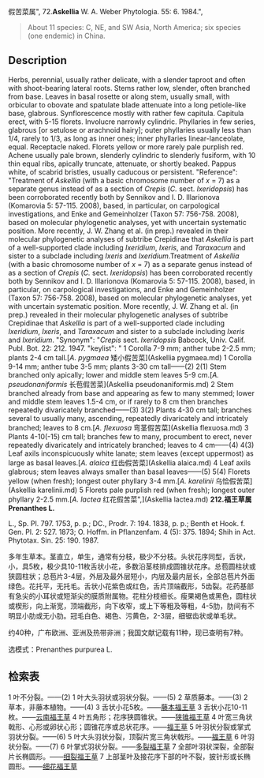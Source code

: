 假苦菜属",
72.**Askellia** W. A. Weber Phytologia. 55: 6. 1984.",

> About 11 species: C, NE, and SW Asia, North America; six species (one endemic) in China.

## Description
Herbs, perennial, usually rather delicate, with a slender taproot and often with shoot-bearing lateral roots. Stems rather low, slender, often branched from base. Leaves in basal rosette or along stem, usually small, with orbicular to obovate and spatulate blade attenuate into a long petiole-like base, glabrous. Synflorescence mostly with rather few capitula. Capitula erect, with 5-15 florets. Involucre narrowly cylindric. Phyllaries in few series, glabrous [or setulose or arachnoid hairy]; outer phyllaries usually less than 1/4, rarely to 1/3, as long as inner ones; inner phyllaries linear-lanceolate, equal. Receptacle naked. Florets yellow or more rarely pale purplish red. Achene usually pale brown, slenderly cylindric to slenderly fusiform, with 10 thin equal ribs, apically truncate, attenuate, or shortly beaked. Pappus white, of scabrid bristles, usually caducous or persistent.
  "Reference": "Treatment of *Askellia* (with a basic chromosome number of *x* = 7) as a separate genus instead of as a section of *Crepis* (*C.* sect. *Ixeridopsis*) has been corroborated recently both by Sennikov and I. D. Illarionova (Komarovia 5: 57-115. 2008), based, in particular, on carpological investigations, and Enke and Gemeinholzer (Taxon 57: 756-758. 2008), based on molecular phylogenetic analyses, yet with uncertain systematic position. More recently, J. W. Zhang et al. (in prep.) revealed in their molecular phylogenetic analyses of subtribe Crepidinae that *Askellia* is part of a well-supported clade including *Ixeridium*, *Ixeris*, and *Taraxacum* and sister to a subclade including *Ixeris* and *Ixeridium*.Treatment of *Askellia* (with a basic chromosome number of *x* = 7) as a separate genus instead of as a section of *Crepis* (*C.* sect. *Ixeridopsis*) has been corroborated recently both by Sennikov and I. D. Illarionova (Komarovia 5: 57-115. 2008), based, in particular, on carpological investigations, and Enke and Gemeinholzer (Taxon 57: 756-758. 2008), based on molecular phylogenetic analyses, yet with uncertain systematic position. More recently, J. W. Zhang et al. (in prep.) revealed in their molecular phylogenetic analyses of subtribe Crepidinae that *Askellia* is part of a well-supported clade including *Ixeridium*, *Ixeris*, and *Taraxacum* and sister to a subclade including *Ixeris* and *Ixeridium*.
  "Synonym": "*Crepis* sect. *Ixeridopsis* Babcock, Univ. Calif. Publ. Bot. 22: 212. 1947.
  "keylist": "
1 Corolla 7-9 mm; anther tube 2-2.5 mm; plants 2-4 cm tall.[*A. pygmaea* 矮小假苦菜](Askellia pygmaea.md)
1 Corolla 9-14 mm; anther tube 3-5 mm; plants 3-30 cm tall——(2)
2(1) Stem branched only apically; lower and middle stem leaves 5-9 cm.[*A. pseudonaniformis* 长苞假苦菜](Askellia pseudonaniformis.md)
2 Stem branched already from base and appearing as few to many stemmed; lower and middle stem leaves 1.5-4 cm, or if rarely to 8 cm then branches repeatedly divaricately branched——(3)
3(2) Plants 4-30 cm tall; branches several to usually many, ascending, repeatedly divaricately and intricately branched; leaves to 8 cm.[*A. flexuosa* 弯茎假苦菜](Askellia flexuosa.md)
3 Plants 4-10(-15) cm tall; branches few to many, procumbent to erect, never repeatedly divaricately and intricately branched; leaves to 4 cm——(4)
4(3) Leaf axils inconspicuously white lanate; stem leaves (except uppermost) as large as basal leaves.[*A. alaica* 红齿假苦菜](Askellia alaica.md)
4 Leaf axils glabrous; stem leaves always smaller than basal leaves——(5)
5(4) Florets yellow (when fresh); longest outer phyllary 3-4 mm.[*A. karelinii* 乌恰假苦菜](Askellia karelinii.md)
5 Florets pale purplish red (when fresh); longest outer phyllary 2-2.5 mm.[*A. lactea* 红花假苦菜",](Askellia lactea.md)
**212.福王草属Prenanthes L.**

L., Sp. Pl. 797. 1753, p. p.; DC., Prodr. 7: 194. 1838, p. p.; Benth et Hook. f. Gen. Pl. 2: 527. 1873; O. Hoffm. in Pflanzenfam. 4 (5): 375. 1894; Shih in Act. Phytotax. Sin. 25: 190. 1987.

多年生草本。茎直立，单生，通常有分枝，极少不分枝。头状花序同型，舌状，小，具5枚，极少具10-11枚舌状小花，多数沿茎枝排成圆锥状花序。总苞圆柱状或狭圆柱状；总苞片3-4层，外层及最外层短小，内层及最内层长，全部总苞片外面绿色。花托平，无托毛。舌状小花紫色或红色，舌片顶端截形，5齿裂。花药基部有急尖的小耳状或短渐尖的膜质附属物。花柱分枝细长。瘦果褐色或黑色，圆柱状或楔形，向上渐宽，顶端截形，向下收窄，或上下等粗及等粗，4-5肋，肋间有不明显小肋或无小肋。冠毛白色、褐色、污黄色，2-3层，细锯齿状或单毛状。

约40种，广布欧洲、亚洲及热带非洲；我国文献记载有11种，现已查明有7种。

选模式：Prenanthes purpurea L.

## 检索表

1 叶不分裂。——(2)
1 叶大头羽状或羽状分裂。——(5)
2 草质藤本。——(3)
2 草本，非藤本植物。——(4)
3 舌状小花5枚。——[藤本福王草](Prenanthes%20scandens.md)
3 舌状小花10-11枚。——[云南福王草](Prenanthes%20yakoensis.md)
4 叶五角形；花序狭圆锥状。——[狭锥福王草](Prenanthes%20faberi.md)
4 叶宽三角状戟形、心形或卵状心形；圆锥花序或总状花序。——[福王草](Prenanthes%20tatarinowii.md)
5 叶羽状分裂或掌式羽状分裂。——(6)
5 叶大头羽状分裂，顶裂片宽三角状戟形。——[福王草](Prenanthes%20tatarinowii.md)
6 叶羽状分裂。——(7)
6 叶掌式羽状分裂。——[多裂福王草](Prenanthes%20macrophylla.md)
7 全部叶羽状深裂，全部裂片长椭圆形。——[细裂福王草](Prenanthes%20angustiloba.md)
7 上部茎叶及接花序下部的叶不裂，披针形或长椭圆形。——[细花福王草](Prenanthes%20leptantha.md)
